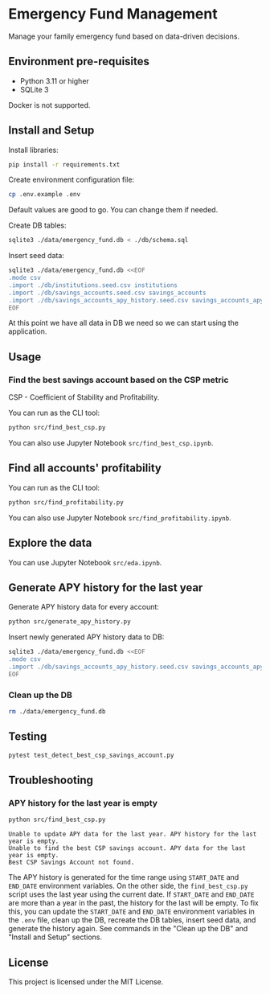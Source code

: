 # Emergency Fund Management

Manage your family emergency fund based on data-driven decisions.

## Environment pre-requisites

- Python 3.11 or higher
- SQLite 3

Docker is not supported.

## Install and Setup


Install libraries:
```bash
pip install -r requirements.txt
```

Create environment configuration file:
```bash
cp .env.example .env
```
Default values are good to go. You can change them if needed.

Create DB tables:
```bash
sqlite3 ./data/emergency_fund.db < ./db/schema.sql
```

Insert seed data:
```bash
sqlite3 ./data/emergency_fund.db <<EOF
.mode csv
.import ./db/institutions.seed.csv institutions
.import ./db/savings_accounts.seed.csv savings_accounts
.import ./db/savings_accounts_apy_history.seed.csv savings_accounts_apy_history
EOF
```

At this point we have all data in DB we need so we can start using the application.

## Usage

### Find the best savings account based on the CSP metric

CSP - Coefficient of Stability and Profitability.

You can run as the CLI tool:
```bash
python src/find_best_csp.py
```

You can also use Jupyter Notebook `src/find_best_csp.ipynb`.

## Find all accounts' profitability

You can run as the CLI tool:
```bash
python src/find_profitability.py
```

You can also use Jupyter Notebook `src/find_profitability.ipynb`.

## Explore the data

You can use Jupyter Notebook `src/eda.ipynb`.

## Generate APY history for the last year

Generate APY history data for every account:
```bash
python src/generate_apy_history.py
```

Insert newly generated APY history data to DB:
```bash
sqlite3 ./data/emergency_fund.db <<EOF
.mode csv
.import ./db/savings_accounts_apy_history.seed.csv savings_accounts_apy_history
EOF
```

### Clean up the DB

```bash
rm ./data/emergency_fund.db
```

## Testing

```bash
pytest test_detect_best_csp_savings_account.py
```

## Troubleshooting

### APY history for the last year is empty

```bash
python src/find_best_csp.py
```

```
Unable to update APY data for the last year. APY history for the last year is empty.
Unable to find the best CSP savings account. APY data for the last year is empty.
Best CSP Savings Account not found.
```

The APY history is generated for the time range using `START_DATE` and `END_DATE` environment variables. On the other side, the `find_best_csp.py` script uses the last year using the current date. If `START_DATE` and `END_DATE` are more than a year in the past, the history for the last will be empty. To fix this, you can update the `START_DATE` and `END_DATE` environment variables in the `.env` file, clean up the DB, recreate the DB tables, insert seed data, and generate the history again. See commands in the "Clean up the DB" and "Install and Setup" sections.

## License

This project is licensed under the MIT License.

